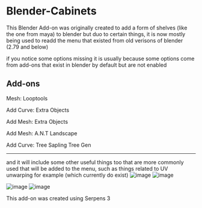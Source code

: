 # Blender-Cabinets
This Blender Add-on was originally created to add a form of shelves (like the one from maya) to blender but duo to certain things, it is now mostly being used to readd the menu that existed
from old verisons of blender (2.79 and below)

if you notice some options missing it is usually because some options come from add-ons that exist in blender by default but are not enabled

Add-ons
----------------------------------
Mesh: Looptools

Add Curve: Extra Objects

Add Mesh: Extra Objects

Add Mesh: A.N.T Landscape

Add Curve: Tree Sapling Tree Gen

------------------------------------

and it will include some other useful things too that are more commonly used that will be added to the menu, such as things related to UV unwarping for example (which currently do exist)
![image](https://github.com/leobaker202/Blender-Cabinets/assets/70982565/40ce0b07-59fc-4f18-b4a5-1a2b2573ef35)
![image](https://github.com/leobaker202/Blender-Cabinets/assets/70982565/08d30158-de3f-4bbb-ab8f-b2a2542d1226)

![image](https://github.com/leobaker202/Blender-Cabinets/assets/70982565/fc3f4b92-6806-464c-8604-4572d07ec156)
![image](https://github.com/leobaker202/Blender-Cabinets/assets/70982565/76eb859d-e0d1-4aa0-acda-4c04efb493fa)


This add-on was created using Serpens 3


